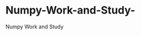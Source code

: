   # Numpy-Work-and-Study-
Numpy Work and Study 
                
                
              
                                  
                                    
                                                                               
                                                                                                               
                                 
                                                        
                                              
               
                             
                                                            
                                                        
                                                                                                                                                                  
                                                 
                                                                                                                   
                                                                  
                                                                           
                      
                       
                
